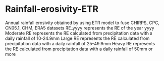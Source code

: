 # Rainfall-erosivity-ETR
Annual rainfall erosivity obtained by using ETR model to fuse CHIRPS, CPC, CN05.1, CHM, ERA5 datasets
RE_yyyy represents the RE of the year yyyy
Moderate RE represents the RE calculated from precipitation data with a daily rainfall of 10-24.9mm
Large RE represents the RE calculated from precipitation data with a daily rainfall of 25-49.9mm
Heavy RE represents the RE calculated from precipitation data with a daily rainfall of 50mm or more

